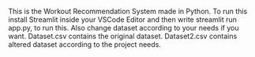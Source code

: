 This is the Workout Recommendation System made in Python.
To run this install Streamlit inside your VSCode Editor and then write streamlit run app.py, to run this.
Also change dataset according to your needs if you want.
Dataset.csv contains the original dataset.
Dataset2.csv contains altered dataset according to the project needs.

